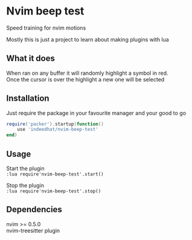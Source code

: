 # Nvim beep test
Speed training for nvim motions

Mostly this is just a project to learn about making plugins with lua

## What it does
When ran on any buffer it will randomly highlight a symbol in red.\
Once the cursor is over the highlight a new one will be selected

## Installation
Just require the package in your favourite manager and your good to go
```lua
require('packer').startup(function()
    use 'indeedhat/nvim-beep-test'
end)
```

## Usage
Start the plugin\
`:lua require'nvim-beep-test'.start()`

Stop the plugin\
`:lua require'nvim-beep-test'.stop()`

## Dependencies
nvim >= 0.5.0\
nvim-treesitter plugin
